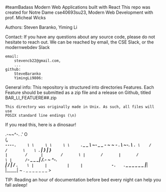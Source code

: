 #teamBadass
Modern Web Applications built with React
This repo was created for Notre Dame cse40693su23, Modern Web Development with
prof. Micheal Wicks

Authors: Steven Baranko, Yiming Li

Contact:
	If you have any questions about any source code, please do not hesitate 
	to reach out. We can be reached by email, the CSE Slack, or the 
	modernwebdev Slack

	email:
		stevencb22@gmail.com, 
		...
	github: 
		SteveBaranko
		YimingLi9806:

General info:
	This repository is structured into directories Features. Each Feature 
	should be submitted as a zip file and a release on Github, titled 
	BAR_LI_FEATUERE##.zip

	This directory was originally made in Unix. As such, all files will use 
	POSIX standard line endings (\n)

If you read this, here is a dinosaur!

   .-~~^-.
 .'  O    \
(_____,    \
 `----.     \
       \     \
        \     \
         \     `.             _ _
          \       ~- _ _ - ~       ~ - .
           \                              ~-.
            \                                `.
             \    /               /       \    \
              `. |         }     |         }    \
                `|        /      |        /       \
                 |       /       |       /          \
                 |      /`- _ _ _|      /.- ~ ^-.     \
                 |     /         |     /          `.    \
                 |     |         |     |             -.   ` . _ _ _ _ _ _
                 |_____|         |_____|                ~ . _ _ _ _ _ _ _ >

TIP: Reading an hour of documentation before bed every night can help you fall asleep!